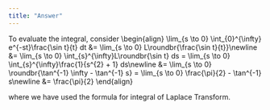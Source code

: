 ```yaml
---
title: "Answer"
---
```


To evaluate the integral, consider
\begin{align}
    \lim_{s \to 0} \int_{0}^{\infty} e^{-st}\frac{\sin t}{t} dt &= \lim_{s \to 0} L\roundbr{\frac{\sin t}{t}}\newline
    &= \lim_{s \to 0} \int_{s}^{\infty}L\roundbr{\sin t} ds
    = \lim_{s \to 0} \int_{s}^{\infty}\frac{1}{s^{2} + 1} ds\newline
    &= \lim_{s \to 0} \roundbr{\tan^{-1} \infty - \tan^{-1} s}
    = \lim_{s \to 0} \frac{\pi}{2} - \tan^{-1} s\newline
    &= \frac{\pi}{2}
\end{align}

where we have used the formula for integral of Laplace Transform.
